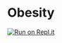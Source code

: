 # Obesity
[![Run on Repl.it](https://repl.it/badge/github/SofiaPsal/Obesity)](https://repl.it/github/SofiaPsal/Obesity)